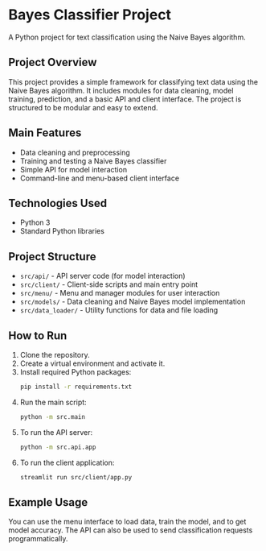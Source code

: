 # Bayes Classifier Project

A Python project for text classification using the Naive Bayes algorithm.

## Project Overview
This project provides a simple framework for classifying text data using the Naive Bayes algorithm. It includes modules for data cleaning, model training, prediction, and a basic API and client interface. The project is structured to be modular and easy to extend.

## Main Features
- Data cleaning and preprocessing
- Training and testing a Naive Bayes classifier
- Simple API for model interaction
- Command-line and menu-based client interface

## Technologies Used
- Python 3
- Standard Python libraries 

## Project Structure
- `src/api/` - API server code (for model interaction)
- `src/client/` - Client-side scripts and main entry point
- `src/menu/` - Menu and manager modules for user interaction
- `src/models/` - Data cleaning and Naive Bayes model implementation
- `src/data_loader/` - Utility functions for data and file loading

## How to Run
1. Clone the repository.
2. Create a virtual environment and activate it.
3. Install required Python packages:
   ```bash
   pip install -r requirements.txt
   ```
4. Run the main script:
   ```bash
   python -m src.main
   ```
5. To run the API server:
   ```bash
   python -m src.api.app
   ```
6. To run the client application:
   ```bash
   streamlit run src/client/app.py
   ```

## Example Usage
You can use the menu interface to load data, train the model, and to get model accuracy. The API can also be used to send classification requests programmatically.


